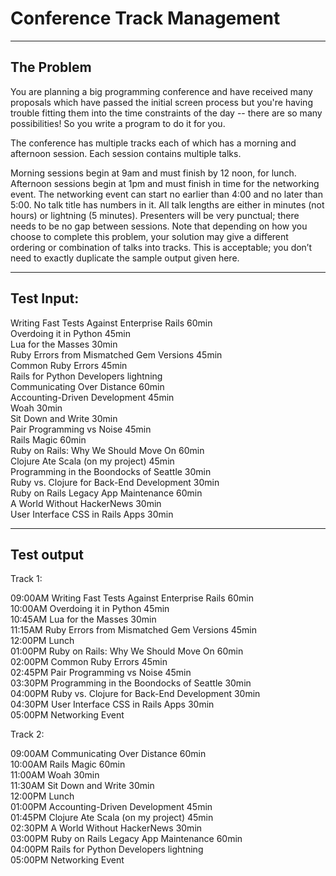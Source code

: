 # Conference Track Management

----
## The Problem

You are planning a big programming conference and have received many proposals which have passed the initial screen process but you're having trouble fitting them into the time constraints of the day -- there are so many possibilities! So you write a program to do it for you.

The conference has multiple tracks each of which has a morning and afternoon session. Each session contains multiple talks.

Morning sessions begin at 9am and must finish by 12 noon, for lunch.
Afternoon sessions begin at 1pm and must finish in time for the networking event.
The networking event can start no earlier than 4:00 and no later than 5:00. No talk title has numbers in it.
All talk lengths are either in minutes (not hours) or lightning (5 minutes). Presenters will be very punctual; there needs to be no gap between sessions.
Note that depending on how you choose to complete this problem, your solution may give a different ordering or combination of talks into tracks. This is acceptable; you don’t need to exactly duplicate the sample output given here.

----
## Test Input:

Writing Fast Tests Against Enterprise Rails 60min  
Overdoing it in Python 45min  
Lua for the Masses 30min  
Ruby Errors from Mismatched Gem Versions 45min   
Common Ruby Errors 45min  
Rails for Python Developers lightning  
Communicating Over Distance 60min  
Accounting-Driven Development 45min  
Woah 30min  
Sit Down and Write 30min  
Pair Programming vs Noise 45min  
Rails Magic 60min  
Ruby on Rails: Why We Should Move On 60min  
Clojure Ate Scala (on my project) 45min  
Programming in the Boondocks of Seattle 30min  
Ruby vs. Clojure for Back-End Development 30min  
Ruby on Rails Legacy App Maintenance 60min  
A World Without HackerNews 30min  
User Interface CSS in Rails Apps 30min  

----
## Test output
Track 1:  

09:00AM Writing Fast Tests Against Enterprise Rails 60min   
10:00AM Overdoing it in Python 45min  
10:45AM Lua for the Masses 30min  
11:15AM Ruby Errors from Mismatched Gem Versions 45min  
12:00PM Lunch  
01:00PM Ruby on Rails: Why We Should Move On 60min  
02:00PM Common Ruby Errors 45min  
02:45PM Pair Programming vs Noise 45min  
03:30PM Programming in the Boondocks of Seattle 30min  
04:00PM Ruby vs. Clojure for Back-End Development 30min  
04:30PM User Interface CSS in Rails Apps 30min  
05:00PM Networking Event  

Track 2:

09:00AM Communicating Over Distance 60min  
10:00AM Rails Magic 60min  
11:00AM Woah 30min  
11:30AM Sit Down and Write 30min  
12:00PM Lunch  
01:00PM Accounting-Driven Development 45min  
01:45PM Clojure Ate Scala (on my project) 45min   
02:30PM A World Without HackerNews 30min  
03:00PM Ruby on Rails Legacy App Maintenance 60min  
04:00PM Rails for Python Developers lightning  
05:00PM Networking Event